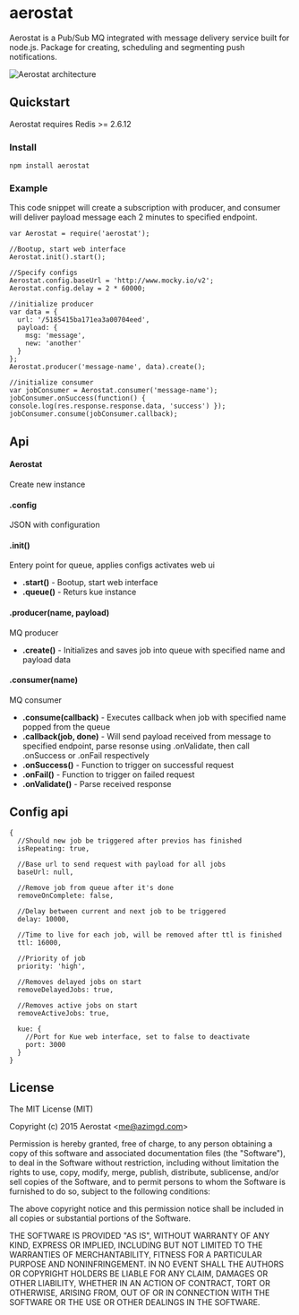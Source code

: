 # aerostat

Aerostat is a Pub/Sub MQ integrated with message delivery service built for node.js. Package for creating, scheduling and segmenting push notifications.

![Aerostat architecture](http://i.imgur.com/1RRgHzV.png)

## Quickstart
Aerostat requires Redis >= 2.6.12

### Install
`npm install aerostat`

### Example
This code snippet will create a subscription with producer, and consumer will deliver payload message each 2 minutes to specified endpoint.

```
var Aerostat = require('aerostat');

//Bootup, start web interface
Aerostat.init().start();

//Specify configs
Aerostat.config.baseUrl = 'http://www.mocky.io/v2';
Aerostat.config.delay = 2 * 60000;

//initialize producer
var data = {
  url: '/5185415ba171ea3a00704eed',
  payload: {
    msg: 'message',
    new: 'another'
  }
};
Aerostat.producer('message-name', data).create();

//initialize consumer
var jobConsumer = Aerostat.consumer('message-name');
jobConsumer.onSuccess(function() { console.log(res.response.response.data, 'success') });
jobConsumer.consume(jobConsumer.callback);
```

## Api

#### Aerostat
Create new instance

#### .config
JSON with configuration

#### .init()
Entery point for queue, applies configs activates web ui

  * **.start()** - Bootup, start web interface
  * **.queue()** - Returs kue instance

#### .producer(name, payload)
MQ producer

  * **.create()** - Initializes and saves job into queue with specified name and payload data

#### .consumer(name)
MQ consumer

  * **.consume(callback)** - Executes callback when job with specified name popped from the queue
  * **.callback(job, done)** - Will send payload received from message to specified endpoint, parse resonse using .onValidate, then call .onSuccess or .onFail respectively
  * **.onSuccess()** - Function to trigger on successful request
  * **.onFail()** - Function to trigger on failed request
  * **.onValidate()** - Parse received response

## Config api

```
{
  //Should new job be triggered after previos has finished
  isRepeating: true,

  //Base url to send request with payload for all jobs
  baseUrl: null,

  //Remove job from queue after it's done
  removeOnComplete: false,

  //Delay between current and next job to be triggered
  delay: 10000,

  //Time to live for each job, will be removed after ttl is finished
  ttl: 16000,

  //Priority of job
  priority: 'high',

  //Removes delayed jobs on start
  removeDelayedJobs: true,

  //Removes active jobs on start
  removeActiveJobs: true,

  kue: {
    //Port for Kue web interface, set to false to deactivate
    port: 3000
  }
}
```

## License

The MIT License (MIT)

Copyright (c) 2015 Aerostat &lt;me@azimgd.com&gt;

Permission is hereby granted, free of charge, to any person obtaining a copy
of this software and associated documentation files (the "Software"), to deal
in the Software without restriction, including without limitation the rights
to use, copy, modify, merge, publish, distribute, sublicense, and/or sell
copies of the Software, and to permit persons to whom the Software is
furnished to do so, subject to the following conditions:

The above copyright notice and this permission notice shall be included in
all copies or substantial portions of the Software.

THE SOFTWARE IS PROVIDED "AS IS", WITHOUT WARRANTY OF ANY KIND, EXPRESS OR
IMPLIED, INCLUDING BUT NOT LIMITED TO THE WARRANTIES OF MERCHANTABILITY,
FITNESS FOR A PARTICULAR PURPOSE AND NONINFRINGEMENT. IN NO EVENT SHALL THE
AUTHORS OR COPYRIGHT HOLDERS BE LIABLE FOR ANY CLAIM, DAMAGES OR OTHER
LIABILITY, WHETHER IN AN ACTION OF CONTRACT, TORT OR OTHERWISE, ARISING FROM,
OUT OF OR IN CONNECTION WITH THE SOFTWARE OR THE USE OR OTHER DEALINGS IN
THE SOFTWARE.
